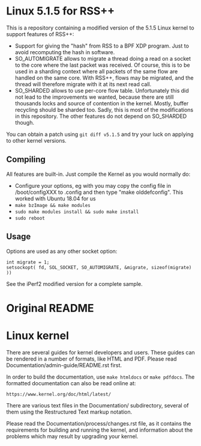 Linux 5.1.5 for RSS++
=====================
This is a repository containing a modified version of the 5.1.5 Linux kernel to support features of RSS++:

- Support for giving the "hash" from RSS to a BPF XDP program. Just to avoid recomputing the hash in software.
- SO_AUTOMIGRATE allows to migrate a thread doing a read on a socket to the core where the last packet was received. Of course, this is to be used in a sharding context where all packets of the same flow are handled on the same core. With RSS++, flows may be migrated, and the thread will therefore migrate with it at its next read call.
- SO_SHARDED allows to use per-core flow table. Unfortunately this did not lead to the improvements we wanted, because there are still thousands locks and source of contention in the kernel. Mostly, buffer recycling should be sharded too. Sadly, this is most of the modifications in this repository. The other features do not depend on SO_SHARDED though.

You can obtain a patch using `git diff v5.1.5` and try your luck on applying to other kernel versions.

Compiling
---------
All features are built-in. Just compile the Kernel as you would normally do:
- Configure your options, eg with you may copy the config file in /boot/configXXX to .config and then type "make olddefconfig". This worked with Ubuntu 18.04 for us
- `make bzImage && make modules`
- `sudo make modules install && sudo make install`
- `sudo reboot`

Usage
-----
Options are used as any other socket option:
```
int migrate = 1;
setsockopt( fd, SOL_SOCKET, SO_AUTOMIGRATE, &migrate, sizeof(migrate) ))
```

See the iPerf2 modified version for a complete sample.  


Original README
===============

Linux kernel
============

There are several guides for kernel developers and users. These guides can
be rendered in a number of formats, like HTML and PDF. Please read
Documentation/admin-guide/README.rst first.

In order to build the documentation, use ``make htmldocs`` or
``make pdfdocs``.  The formatted documentation can also be read online at:

    https://www.kernel.org/doc/html/latest/

There are various text files in the Documentation/ subdirectory,
several of them using the Restructured Text markup notation.

Please read the Documentation/process/changes.rst file, as it contains the
requirements for building and running the kernel, and information about
the problems which may result by upgrading your kernel.
